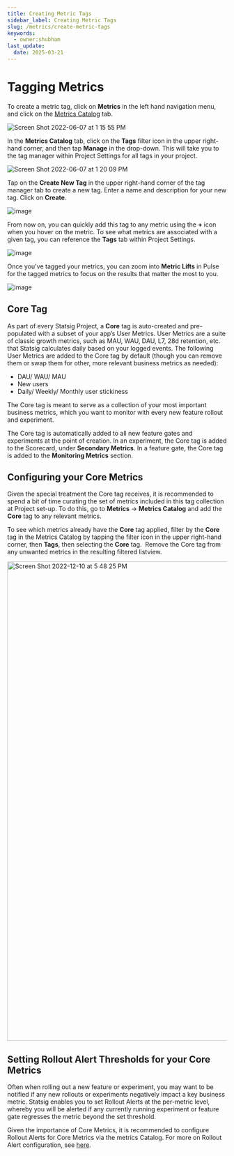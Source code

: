 ```yaml
---
title: Creating Metric Tags
sidebar_label: Creating Metric Tags
slug: /metrics/create-metric-tags
keywords:
  - owner:shubham
last_update:
  date: 2025-03-21
---
```


# Tagging Metrics 

To create a metric tag, click on **Metrics** in the left hand navigation menu, and click on the [Metrics Catalog](https://console.statsig.com/4TLCtqzctSqusYcQljJLJE/metrics/metrics_catalog) tab. 

![Screen Shot 2022-06-07 at 1 15 55 PM](https://user-images.githubusercontent.com/101903926/172474361-3c47eb33-0d44-457f-b3be-dc61cd085cb8.png)

In the **Metrics Catalog** tab, click on the **Tags** filter icon in the upper right-hand corner, and then tap **Manage** in the drop-down. This will take you to the tag manager within Project Settings for all tags in your project.

![Screen Shot 2022-06-07 at 1 20 09 PM](https://user-images.githubusercontent.com/101903926/172474897-7eb84784-ff21-4461-87cd-6a0c45bb7ef7.png)

Tap on the **Create New Tag** in the upper right-hand corner of the tag manager tab to create a new tag. Enter a name and description for your new tag. Click on **Create**. 

![image](https://user-images.githubusercontent.com/1315028/154555162-9309a3f5-0278-4a04-8620-245408e5d6d0.png)

From now on, you can quickly add this tag to any metric using the **+** icon when you hover on the metric. To see what metrics are associated with a given tag, you can reference the **Tags** tab within Project Settings. 

![image](https://user-images.githubusercontent.com/1315028/154557097-3a2e07d9-1bb4-4cc5-9d03-c96b61f34296.png)

Once you've tagged your metrics, you can zoom into **Metric Lifts** in Pulse for the tagged metrics to focus on the results that matter the most to you.

![image](https://user-images.githubusercontent.com/1315028/154556623-79b2b198-b24d-40fa-bcf8-0feccef70f29.png)


## Core Tag 

As part of every Statsig Project, a **Core** tag is auto-created and pre-populated with a subset of your app’s User Metrics. User Metrics are a suite of classic growth metrics, such as MAU, WAU, DAU, L7, 28d retention, etc. that Statsig calculates daily based on your logged events. The following User Metrics are added to the Core tag by default (though you can remove them or swap them for other, more relevant business metrics as needed): 

- DAU/ WAU/ MAU
- New users
- Daily/ Weekly/ Monthly user stickiness 

The Core tag is meant to serve as a collection of your most important business metrics, which you want to monitor with every new feature rollout and experiment. 

The Core tag is automatically added to all new feature gates and experiments at the point of creation. In an experiment, the Core tag is added to the Scorecard, under **Secondary Metrics**. In a feature gate, the Core tag is added to the **Monitoring Metrics** section.

## Configuring your Core Metrics
Given the special treatment the Core tag receives, it is recommended to spend a bit of time curating the set of metrics included in this tag collection at Project set-up. To do this, go to **Metrics** → **Metrics Catalog** and add the **Core** tag to any relevant metrics.

To see which metrics already have the **Core** tag applied, filter by the **Core** tag in the Metrics Catalog by tapping the filter icon in the upper right-hand corner, then **Tags**, then selecting the **Core** tag.  Remove the Core tag from any unwanted metrics in the resulting filtered listview.

<img width="1100" alt="Screen Shot 2022-12-10 at 5 48 25 PM" src="https://user-images.githubusercontent.com/101903926/206882708-399dbb67-098e-463c-aa56-df62fc5c780a.png"/>

## Setting Rollout Alert Thresholds for your Core Metrics 
Often when rolling out a new feature or experiment, you may want to be notified if any new rollouts or experiments negatively impact a key business metric. Statsig enables you to set Rollout Alerts at the per-metric level, whereby you will be alerted if any currently running experiment or feature gate regresses the metric beyond the set threshold.

Given the importance of Core Metrics, it is recommended to configure Rollout Alerts for Core Metrics via the metrics Catalog. For more on Rollout Alert configuration, see [here](/metrics/rollout-alerts).
